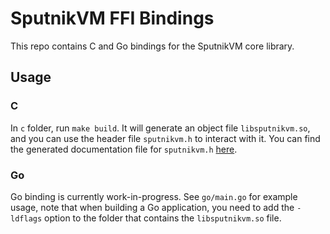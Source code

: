 # SputnikVM FFI Bindings

This repo contains C and Go bindings for the SputnikVM core
library.

## Usage

### C

In `c` folder, run `make build`. It will generate an object file
`libsputnikvm.so`, and you can use the header file `sputnikvm.h` to
interact with it. You can find the generated documentation file for
`sputnikvm.h`
[here](https://ethereumproject.github.io/sputnikvm-ffi/sputnikvm_8h.html).

### Go

Go binding is currently work-in-progress. See `go/main.go` for example
usage, note that when building a Go application, you need to add the
`-ldflags` option to the folder that contains the `libsputnikvm.so`
file.
